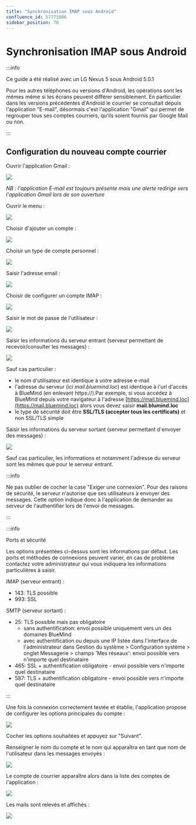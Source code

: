 ```yaml
---
title: "Synchronisation IMAP sous Android"
confluence_id: 57771006
sidebar_position: 70
---
```

# Synchronisation IMAP sous Android


:::info

Ce guide a été réalisé avec un LG Nexus 5 sous Android 5.0.1

Pour les autres téléphones ou versions d'Android, les opérations sont les mêmes même si les écrans peuvent différer sensiblement. En particulier dans les versions précédentes d'Android le courrier se consultait depuis l'application "E-mail", désormais c'est l'application "Gmail" qui permet de regrouper tous ses comptes courriers, qu'ils soient fournis par Google Mail ou non.

:::


## Configuration du nouveau compte courrier

Ouvrir l'application Gmail :

![](../../../../attachments/57771006/57771033.png)

*NB : l'application E-mail est toujours présente mais une alerte redirige vers l'application Gmail lors de son ouverture*

Ouvrir le menu :

![](../../../../attachments/57771006/57771032.png)

Choisir d'ajouter un compte :

![](../../../../attachments/57771006/57771031.png)

Choisir un type de compte personnel :

![](../../../../attachments/57771006/57771030.png)

Saisir l'adresse email :

![](../../../../attachments/57771006/57771029.png)

Choisir de configurer un compte IMAP :

![](../../../../attachments/57771006/57771028.png)

Saisir le mot de passe de l'utilisateur :

![](../../../../attachments/57771006/57771027.png)

Saisir les informations du serveur entrant (serveur permettant de recevoir/consulter les messages) :

![](../../../../attachments/57771006/57771026.png)

Sauf cas particulier :

- le nom d'utilisateur est identique à votre adresse e-mail
- l'adresse du serveur (ici *mail.bluemind.loc*) est identique à l'url d'accès à BlueMind (en enlevant https://).Par exemple, si vous accédez à BlueMind depuis votre navigateur à l'adresse [https://mail.bluemind.loc](https://mail.bluemind.loc) alors vous devez saisir **mail.blumind.loc**
- le type de sécurité doit être **SSL/TLS (accepter tous les certificats)** et non SSL/TLS simple


Saisir les informations du serveur sortant (serveur permettant d'envoyer des messages) :

![](../../../../attachments/57771006/57771025.png)

Sauf cas particulier, les informations et notamment l'adresse du serveur sont les mêmes que pour le serveur entrant.


:::info

Ne pas oublier de cocher la case "Exiger une connexion".
Pour des raisons de sécurité, le serveur n'autorise que ses utilisateurs à envoyer des messages. Cette option indique donc à l'application de demander au serveur de l'authentifier lors de l'envoi de messages.

:::


:::info

Ports et sécurité

Les options présentées ci-dessus sont les informations par défaut. Les ports et méthodes de connexions peuvent varier, en cas de problème contactez votre administrateur qui vous indiquera les informations particulières à saisir.

IMAP (serveur entrant) :

- 143: TLS possible
- 993: SSL


SMTP (serveur sortant) :

- 25: TLS possible mais pas obligatoire
    - sans authentification: envoi possible uniquement vers un des domaines BlueMind
    - avec authentification ou depuis une IP listée dans l'interface de l'administrateur dans Gestion du système > Configuration système > onglet Messagerie > champs 'Mes réseaux': envoi possible vers n'importe quel destinataire
- 465: SSL + authentification obligatoire - envoi possible vers n'importe quel destinataire
- 587: TLS + authentification obligatoire - envoi possible vers n'importe quel destinataire


:::

Une fois la connexion correctement testée et établie, l'application propose de configurer les options principales du compte :

![](../../../../attachments/57771006/57771024.png)

Cocher les options souhaitées et appuyez sur "Suivant".

Renseigner le nom du compte et le nom qui apparaîtra en tant que nom de l'utilisateur dans les messages envoyés :

![](../../../../attachments/57771006/57771023.png)

Le compte de courrier apparaître alors dans la liste des comptes de l'application :

![](../../../../attachments/57771006/57771022.png)

Les mails sont relevés et affichés :

![](../../../../attachments/57771006/57771021.png)


 

 

 

 

 

 

